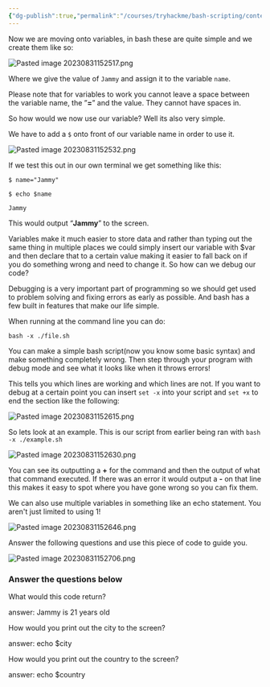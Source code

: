 ```yaml
---
{"dg-publish":true,"permalink":"/courses/tryhackme/bash-scripting/content/variables/","dgPassFrontmatter":true,"noteIcon":""}
---
```


Now we are moving onto variables, in bash these are quite simple and we create them like so:

![Pasted image 20230831152517.png](/img/user/courses/tryhackme/Bash%20Scripting/content/img/Pasted%20image%2020230831152517.png)  

Where we give the value of `Jammy` and assign it to the variable `name`.

Please note that for variables to work you cannot leave a space between the variable name, the ”**=**” and the value. They cannot have spaces in.

So how would we now use our variable? Well its also very simple.

  

We have to add a `$` onto front of our variable name in order to use it.

![Pasted image 20230831152532.png](/img/user/courses/tryhackme/Bash%20Scripting/content/img/Pasted%20image%2020230831152532.png)  

If we test this out in our own terminal we get something like this:

`$ name="Jammy"`

`$ echo $name`

`Jammy`  

This would output “**Jammy**” to the screen.

Variables make it much easier to store data and rather than typing out the same thing in multiple places we could simply insert our variable with $var and then declare that to a certain value making it easier to fall back on if you do something wrong and need to change it. So how can we debug our code?

Debugging is a very important part of programming so we should get used to problem solving and fixing errors as early as possible. And bash has a few built in features that make our life simple.

When running at the command line you can do:

`bash -x ./file.sh`

You can make a simple bash script(now you know some basic syntax) and make something completely wrong. Then step through your program with debug mode and see what it looks like when it throws errors!

This tells you which lines are working and which lines are not. If you want to debug at a certain point you can insert `set -x` into your script and `set +x` to end the section like the following:

![Pasted image 20230831152615.png](/img/user/courses/tryhackme/Bash%20Scripting/content/img/Pasted%20image%2020230831152615.png)  

So lets look at an example. This is our script from earlier being ran with `bash -x ./example.sh`

![Pasted image 20230831152630.png](/img/user/courses/tryhackme/Bash%20Scripting/content/img/Pasted%20image%2020230831152630.png)  

You can see its outputting a **+** for the command and then the output of what that command executed. If there was an error it would output a **-** on that line this makes it easy to spot where you have gone wrong so you can fix them.

We can also use multiple variables in something like an echo statement. You aren't just limited to using 1!

![Pasted image 20230831152646.png](/img/user/courses/tryhackme/Bash%20Scripting/content/img/Pasted%20image%2020230831152646.png)

Answer the following questions and use this piece of code to guide you.

![Pasted image 20230831152706.png](/img/user/courses/tryhackme/Bash%20Scripting/content/img/Pasted%20image%2020230831152706.png)  

### Answer the questions below

What would this code return?

answer: Jammy is 21 years old

How would you print out the city to the screen?

answer: echo $city 

How would you print out the country to the screen?

answer: echo $country
